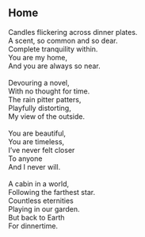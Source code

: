 ## Home

Candles flickering across dinner plates. \
A scent, so common and so dear. \
Complete tranquility within. \
You are my home, \
And you are always so near. \
 \
Devouring a novel, \
With no thought for time. \
The rain pitter patters, \
Playfully distorting, \
My view of the outside. \
 \
You are beautiful, \
You are timeless, \
I’ve never felt closer \
To anyone \
And I never will. \
 \
A cabin in a world, \
Following the farthest star. \
Countless eternities \
Playing in our garden. \
But back to Earth \
For dinnertime.
